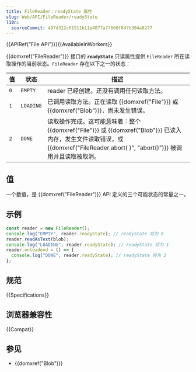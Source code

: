 ```yaml
---
title: FileReader：readyState 属性
slug: Web/API/FileReader/readyState
l10n:
  sourceCommit: 497d322c61511b11e4877a77660f8d7b394a8277
---
```


{{APIRef("File API")}}{{AvailableInWorkers}}

{{domxref("FileReader")}} 接口的 **`readyState`** 只读属性提供 `FileReader` 所在读取操作的当前状态。`FileReader` 存在以下之一的状态：

| 值  | 状态      | 描述                                                                                                                                                                              |
| --- | --------- | --------------------------------------------------------------------------------------------------------------------------------------------------------------------------------- |
| `0` | `EMPTY`   | reader 已经创建。还没有调用任何读取方法。                                                                                                                                         |
| `1` | `LOADING` | 已调用读取方法。正在读取 {{domxref("File")}} 或 {{domxref("Blob")}}，尚未发生错误。                                                                                               |
| `2` | `DONE`    | 读取操作完成。这可能意味着：整个 {{domxref("File")}} 或 {{domxref("Blob")}} 已读入内存，发生文件读取错误，或 {{domxref("FileReader.abort( )", "abort()")}} 被调用并且读取被取消。 |

## 值

一个数值，是 {{domxref("FileReader")}} API 定义的三个可能状态的常量之一。

## 示例

```js
const reader = new FileReader();
console.log("EMPTY", reader.readyState); // readyState 将为 0
reader.readAsText(blob);
console.log("LOADING", reader.readyState); // readyState 将为 1
reader.onloadend = () => {
  console.log("DONE", reader.readyState); // readyState 将为 2
};
```

## 规范

{{Specifications}}

## 浏览器兼容性

{{Compat}}

## 参见

- {{domxref("Blob")}}
